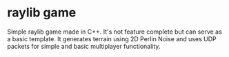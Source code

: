 # raylib game

Simple raylib game made in C++. It's not feature complete but can serve as a basic template. It generates terrain using 2D Perlin Noise and uses UDP packets for simple and basic multiplayer functionality. 
